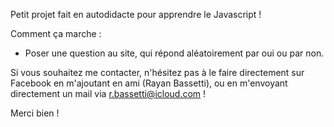 Petit projet fait en autodidacte pour apprendre le Javascript ! 

Comment ça marche : 

- Poser une question au site, qui répond aléatoirement par oui ou par non.

Si vous souhaitez me contacter, n'hésitez pas à le faire directement sur Facebook en m'ajoutant en ami (Rayan Bassetti), ou en m'envoyant directement un mail via r.bassetti@icloud.com ! 

Merci bien ! 
